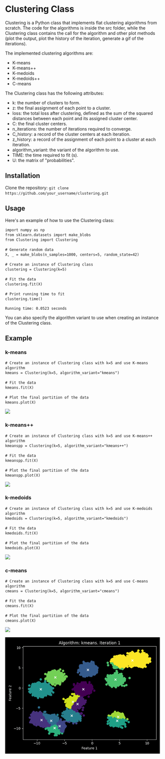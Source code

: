 # Clustering Class
Clustering is a Python class that implements flat clustering algorithms from scratch. The code for the algorithms is inside the src folder, while the Clustering class contains the call for the algorithm and other plot methods (plot the output, plot the history of the iteration, generate a gif of the iterations).

The implemented clustering algorithms are:

  - K-means
  - K-means++
  - K-medoids
  - K-medoids++
  - C-means
 
The Clustering class has the following attributes:

  - k: the number of clusters to form.
  - z: the final assignment of each point to a cluster.
  - loss: the total loss after clustering, defined as the sum of the squared distances between each point and its assigned cluster center.
  - C: the final cluster centers.
  - n_iterations: the number of iterations required to converge.
  - C_history: a record of the cluster centers at each iteration.
  - z_history: a record of the assignment of each point to a cluster at each iteration.
  - algorithm_variant: the variant of the algorithm to use.
  - TIME: the time required to fit (s).
  - U: the matrix of "probabilities".
  
  
## Installation

Clone the repository:
`git clone https://github.com/your_username/clustering.git`

## Usage

Here's an example of how to use the Clustering class:

```
import numpy as np
from sklearn.datasets import make_blobs
from Clustering import Clustering

# Generate random data
X, _ = make_blobs(n_samples=1000, centers=5, random_state=42)

# Create an instance of Clustering class
clustering = Clustering(k=5)

# Fit the data
clustering.fit(X)

# Print running time to fit
clustering.time()
```
`Running time: 0.0523 seconds `

You can also specify the algorithm variant to use when creating an instance of the Clustering class. 
## Example

### k-means
```
# Create an instance of Clustering class with k=5 and use K-means algorithm
kmeans = Clustering(k=5, algorithm_variant="kmeans")

# Fit the data
kmeans.fit(X)

# Plot the final partition of the data
kmeans.plot(X)
```
![](images/clustering_plot_kmeans.png)

### k-means++
```
# Create an instance of Clustering class with k=5 and use K-means++ algorithm
kmeanspp = Clustering(k=5, algorithm_variant="kmeans++")

# Fit the data
kmeanspp.fit(X)

# Plot the final partition of the data
kmeanspp.plot(X)
```
![](images/clustering_plot_kmeanspp.png)

### k-medoids
```
# Create an instance of Clustering class with k=5 and use K-medoids algorithm
kmedoids = Clustering(k=5, algorithm_variant="kmedoids")

# Fit the data
kmedoids.fit(X)

# Plot the final partition of the data
kmedoids.plot(X)
```
![](images/clustering_plot_kmedoids.png)

### c-means
```
# Create an instance of Clustering class with k=5 and use C-means algorithm
cmeans = Clustering(k=5, algorithm_variant="cmeans")

# Fit the data
cmeans.fit(X)

# Plot the final partition of the data
cmeans.plot(X)
```
![](images/clustering_plot_cmeans.png)




















![](kmeans.gif)
